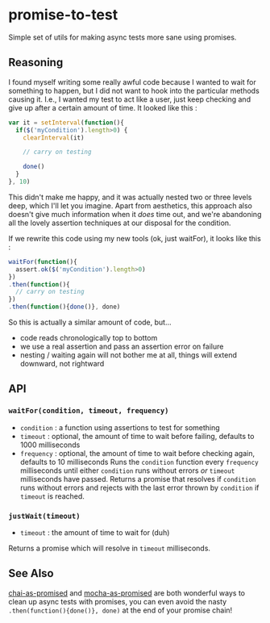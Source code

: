 promise-to-test
===============

Simple set of utils for making async tests more sane using promises.

## Reasoning
I found myself writing some really awful code because I wanted to wait for something to happen, but I did not want to hook into the particular methods causing it. I.e., I wanted my test to act like a user, just keep checking and give up after a certain amount of time. It looked like this :
```js
var it = setInterval(function(){
  if($('myCondition').length>0) {
    clearInterval(it)

    // carry on testing

    done()
  }
}, 10)
```
This didn't make me happy, and it was actually nested two or three levels deep, which I'll let you imagine. Apart from aesthetics, this approach also doesn't give much information when it *does* time out, and we're abandoning all the lovely assertion techniques at our disposal for the condition.

If we rewrite this code using my new tools (ok, just waitFor), it looks like this :
```js
waitFor(function(){
  assert.ok($('myCondition').length>0)
})
.then(function(){
  // carry on testing
})
.then(function(){done()}, done)
```
So this is actually a similar amount of code, but...
 * code reads chronologically top to bottom
 * we use a real assertion and pass an assertion error on failure
 * nesting / waiting again will not bother me at all, things will extend downward, not rightward

## API
### `waitFor(condition, timeout, frequency)`
 * `condition` : a function using assertions to test for something
 * `timeout` : optional, the amount of time to wait before failing, defaults to 1000 milliseconds
 * `frequency` : optional, the amount of time to wait before checking again, defaults to 10 milliseconds
Runs the `condition` function every `frequency` milliseconds until either `condition` runs without errors *or* `timeout` milliseconds have passed. Returns a promise that resolves if `condition` runs without errors and rejects with the last error thrown by `condition` if `timeout` is reached.

### `justWait(timeout)`
 * `timeout` : the amount of time to wait for (duh)

Returns a promise which will resolve in `timeout` milliseconds.

## See Also
[chai-as-promised](https://github.com/domenic/chai-as-promised) and [mocha-as-promised](https://github.com/domenic/mocha-as-promised) are both wonderful ways to clean up async tests with promises, you can even avoid the nasty `.then(function(){done()}, done)` at the end of your promise chain!
